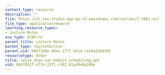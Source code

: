 ```yaml
---
content_type: resource
description: ''
file: https://ol-ocw-studio-app-qa.s3.amazonaws.com/courses/1-206j-airline-schedule-planning-spring-2003/0647012fd7fe23f1c38261ad9e8e280e_lec14_Shan_Lan_Robust_scheduling.ppt
file_type: application/msword
learning_resource_types:
- Lecture Notes
ocw_type: OCWFile
parent_title: Lecture Notes
parent_type: CourseSection
parent_uid: 68b71b6e-90ee-277f-e51d-ce264d1603d5
resourcetype: Other
title: lec14_Shan_Lan_Robust_scheduling.ppt
uid: 0647012f-d7fe-23f1-c382-61ad9e8e280e
---
```

